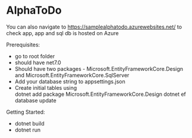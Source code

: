 # AlphaToDo
You can also navigate to https://samplealphatodo.azurewebsites.net/ to check app, app and sql db is hosted on Azure

Prerequisites:
- go to root folder
- should have net7.0
- Should have two packages - Microsoft.EntityFrameworkCore.Design and Microsoft.EntityFrameworkCore.SqlServer
- Add your database string to appsettings.json
- Create initial tables using  
    dotnet add package Microsoft.EntityFrameworkCore.Design
    dotnet ef database update

Getting Started:
- dotnet build
- dotnet run